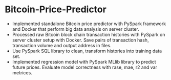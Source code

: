 # Bitcoin-Price-Predictor

- Implemented standalone Bitcoin price predictor with PySpark framework and Docker that perform big data
analysis on server cluster.
- Processed raw Bitcoin block chain transaction histories with PySpark on server cluster setup with Docker.
Save pairs of transaction hash, transaction volume and output address in files.
- Use PySpark SQL library to clean, transform histories into training data set.
- Implemented regression model with PySpark MLlib library to predict future prices. Evaluate model
correctness with rase, mae, r2 and var metrices.
